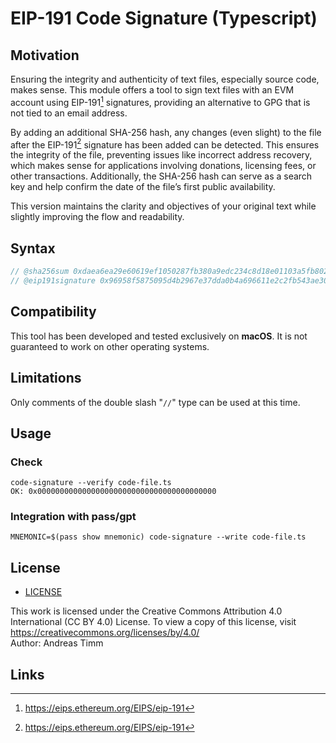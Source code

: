 # EIP-191 Code Signature (Typescript)

## Motivation
Ensuring the integrity and authenticity of text files, especially source code, makes sense. This module offers a tool to sign text files with an EVM account using EIP-191[^1] signatures, providing an alternative to GPG that is not tied to an email address.

By adding an additional SHA-256 hash, any changes (even slight) to the file after the EIP-191[^1] signature has been added can be detected. This ensures the integrity of the file, preventing issues like incorrect address recovery, which makes sense for applications involving donations, licensing fees, or other transactions. Additionally, the SHA-256 hash can serve as a search key and help confirm the date of the file’s first public availability.

This version maintains the clarity and objectives of your original text while slightly improving the flow and readability.

## Syntax

```ts
// @sha256sum 0xdaea6ea29e60619ef1050287fb380a9edc234c8d18e01103a5fb8027694f91f4
// @eip191signature 0x96958f5875095d4b2967e37dda0b4a696611e2c2fb543ae30be41056f94b97f31d40970caf2ceeec179b2cfe23a7e37a1ef44a817113dc3a368f9296adab93531c
```

## Compatibility
This tool has been developed and tested exclusively on **macOS**. It is not guaranteed to work on other operating systems.

## Limitations
Only comments of the double slash "`//`" type can be used at this time.

## Usage
### Check
```shell
code-signature --verify code-file.ts
OK: 0x0000000000000000000000000000000000000000
```

### Integration with pass/gpt
```shell
MNEMONIC=$(pass show mnemonic) code-signature --write code-file.ts
```

## License
- [LICENSE](https://github.com/andreas-timm/code-signature-ts/blob/main/LICENSE)

This work is licensed under the Creative Commons Attribution 4.0 International (CC BY 4.0) License.
To view a copy of this license, visit https://creativecommons.org/licenses/by/4.0/  
Author: Andreas Timm

## Links
[^1]: https://eips.ethereum.org/EIPS/eip-191

